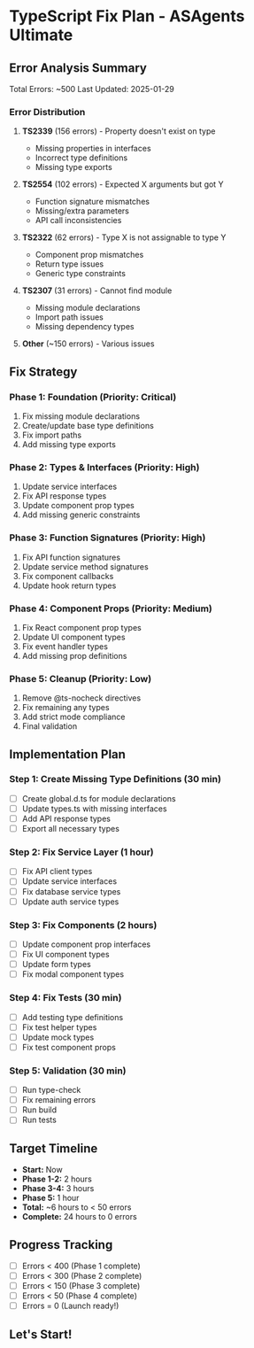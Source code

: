 # TypeScript Fix Plan - ASAgents Ultimate

## Error Analysis Summary
Total Errors: ~500
Last Updated: 2025-01-29

### Error Distribution
1. **TS2339** (156 errors) - Property doesn't exist on type
   - Missing properties in interfaces
   - Incorrect type definitions
   - Missing type exports

2. **TS2554** (102 errors) - Expected X arguments but got Y
   - Function signature mismatches
   - Missing/extra parameters
   - API call inconsistencies

3. **TS2322** (62 errors) - Type X is not assignable to type Y
   - Component prop mismatches
   - Return type issues
   - Generic type constraints

4. **TS2307** (31 errors) - Cannot find module
   - Missing module declarations
   - Import path issues
   - Missing dependency types

5. **Other** (~150 errors) - Various issues

## Fix Strategy

### Phase 1: Foundation (Priority: Critical)
1. Fix missing module declarations
2. Create/update base type definitions
3. Fix import paths
4. Add missing type exports

### Phase 2: Types & Interfaces (Priority: High)
1. Update service interfaces
2. Fix API response types
3. Update component prop types
4. Add missing generic constraints

### Phase 3: Function Signatures (Priority: High)
1. Fix API function signatures
2. Update service method signatures
3. Fix component callbacks
4. Update hook return types

### Phase 4: Component Props (Priority: Medium)
1. Fix React component prop types
2. Update UI component types
3. Fix event handler types
4. Add missing prop definitions

### Phase 5: Cleanup (Priority: Low)
1. Remove @ts-nocheck directives
2. Fix remaining any types
3. Add strict mode compliance
4. Final validation

## Implementation Plan

### Step 1: Create Missing Type Definitions (30 min)
- [ ] Create global.d.ts for module declarations
- [ ] Update types.ts with missing interfaces
- [ ] Add API response types
- [ ] Export all necessary types

### Step 2: Fix Service Layer (1 hour)
- [ ] Fix API client types
- [ ] Update service interfaces
- [ ] Fix database service types
- [ ] Update auth service types

### Step 3: Fix Components (2 hours)
- [ ] Update component prop interfaces
- [ ] Fix UI component types
- [ ] Update form types
- [ ] Fix modal component types

### Step 4: Fix Tests (30 min)
- [ ] Add testing type definitions
- [ ] Fix test helper types
- [ ] Update mock types
- [ ] Fix test component props

### Step 5: Validation (30 min)
- [ ] Run type-check
- [ ] Fix remaining errors
- [ ] Run build
- [ ] Run tests

## Target Timeline
- **Start:** Now
- **Phase 1-2:** 2 hours
- **Phase 3-4:** 3 hours
- **Phase 5:** 1 hour
- **Total:** ~6 hours to < 50 errors
- **Complete:** 24 hours to 0 errors

## Progress Tracking
- [ ] Errors < 400 (Phase 1 complete)
- [ ] Errors < 300 (Phase 2 complete)
- [ ] Errors < 150 (Phase 3 complete)
- [ ] Errors < 50 (Phase 4 complete)
- [ ] Errors = 0 (Launch ready!)

## Let's Start!
